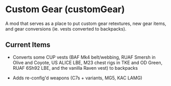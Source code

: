 # Custom Gear (customGear)

A mod that serves as a place to put custom gear retextures, new gear items, and gear conversions (ie. vests converted to backpacks). 

## Current Items

- Converts some CUP vests (BAF Mk4 belt/webbing, RUAF Smersh in Olive and Coyote, US ALICE LBE, M23 chest rigs in TKE and OD Green, RUAF 6Sh92 LBE, and the vanilla Raven vest) to backpacks

- Adds re-config'd weapons (C7s + variants, MG5, KAC LAMG)